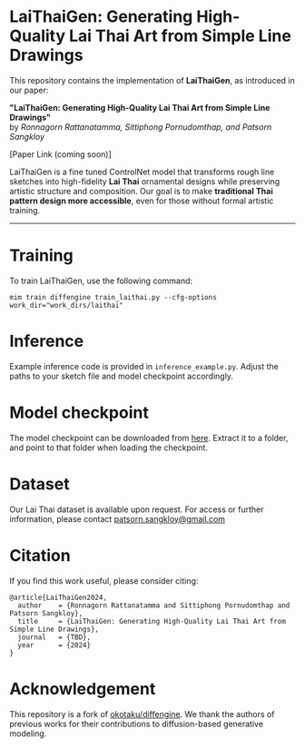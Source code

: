 # LaiThaiGen: Generating High-Quality Lai Thai Art from Simple Line Drawings

This repository contains the implementation of **LaiThaiGen**, as introduced in our paper:

**"LaiThaiGen: Generating High-Quality Lai Thai Art from Simple Line Drawings"**  
by *Ronnagorn Rattanatamma, Sittiphong Pornudomthap, and Patsorn Sangkloy*  

[Paper Link (coming soon)]  

LaiThaiGen is a fine tuned ControlNet model that transforms rough line sketches into high-fidelity **Lai Thai** ornamental designs while preserving artistic structure and composition. Our goal is to make **traditional Thai pattern design more accessible**, even for those without formal artistic training.

---

# Training
To train LaiThaiGen, use the following command:

```mim train diffengine train_laithai.py --cfg-options work_dir="work_dirs/laithai"```

# Inference
Example inference code is provided in ```inference_example.py```. Adjust the paths to your sketch file and model checkpoint accordingly.

# Model checkpoint
The model checkpoint can be downloaded from [here](https://drive.google.com/file/d/1fjMbI6VKom4SVjcvvG7AuB0ws9CDJTrw/view?usp=sharing). Extract it to a folder, and point to that folder when loading the checkpoint.

# Dataset
Our Lai Thai dataset is available upon request. For access or further information, please contact patsorn.sangkloy@gmail.com

# Citation
If you find this work useful, please consider citing:
```
@article{LaiThaiGen2024,
  author    = {Ronnagorn Rattanatamma and Sittiphong Pornudomthap and Patsorn Sangkloy},
  title     = {LaiThaiGen: Generating High-Quality Lai Thai Art from Simple Line Drawings},
  journal   = {TBD},
  year      = {2024}
}
```

# Acknowledgement
This repository is a fork of [okotaku/diffengine](https://github.com/okotaku/diffengine).
We thank the authors of previous works for their contributions to diffusion-based generative modeling.
